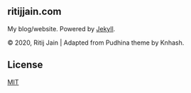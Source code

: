 ## ritijjain.com
My blog/website. Powered by [Jekyll](https://jekyllrb.com/).

© 2020, Ritij Jain | Adapted from Pudhina theme by Knhash.

## License
[MIT](LICENSE) 